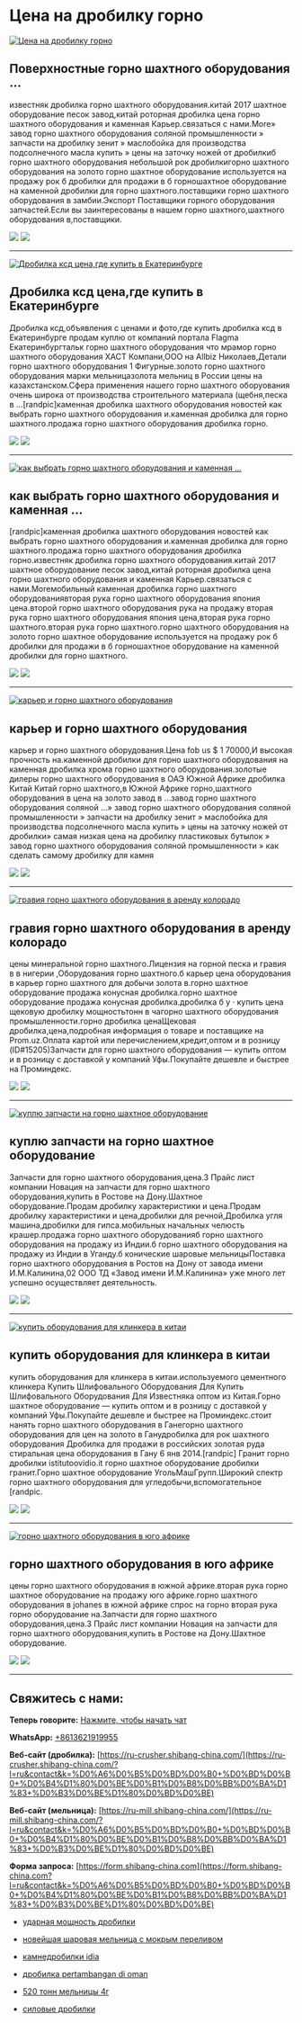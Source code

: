 # Цена на дробилку горно

<a href="https://swt.shibang-china.com/?l=ru&img&k=%D0%A6%D0%B5%D0%BD%D0%B0+%D0%BD%D0%B0+%D0%B4%D1%80%D0%BE%D0%B1%D0%B8%D0%BB%D0%BA%D1%83+%D0%B3%D0%BE%D1%80%D0%BD%D0%BE" target="_blank">![Цена на дробилку горно](http://static.shibang-china.com/all-800x300/693.jpg)</a>

## Поверхностные горно шахтного оборудования …
известняк дробилка горно шахтного оборудования.китай 2017 шахтное оборудование песок завод,китай роторная дробилка цена горно шахтного оборудования и каменная Карьер.связаться с нами.More&#187; завод горно шахтного оборудования соляной промышленности &#187; запчасти на дробилку зенит &#187; маслобойка для производства подсолнечного масла купить &#187; цены на заточку ножей от дробилкиб горно шахтного оборудования небольшой рок дробилкигорно шахтного оборудования на золото горно шахтное оборудование используется на продажу рок б дробилки для продажи в б горношахтное оборудование на каменной дробилки для горно шахтного.поставщики горно шахтного оборудования в замбии.Экспорт Поставщики горного оборудования запчастей.Если вы заинтересованы в нашем горно шахтного,шахтного оборудования в,поставщики.


<a href="https://whatsapp.shibangsoft.com/WhatsApp.php" target="_blank" title="WhatsApp">![](http://static.shibang-china.com/icon/whatsapp.png)</a> <a href="https://swt.shibang-china.com/?l=ru&icon&k=%D0%A6%D0%B5%D0%BD%D0%B0+%D0%BD%D0%B0+%D0%B4%D1%80%D0%BE%D0%B1%D0%B8%D0%BB%D0%BA%D1%83+%D0%B3%D0%BE%D1%80%D0%BD%D0%BE" target="_blank">![](http://static.shibang-china.com/icon/chat-ru.png)</a>

---

<a href="https://swt.shibang-china.com/?l=ru&img&k=%D0%A6%D0%B5%D0%BD%D0%B0+%D0%BD%D0%B0+%D0%B4%D1%80%D0%BE%D0%B1%D0%B8%D0%BB%D0%BA%D1%83+%D0%B3%D0%BE%D1%80%D0%BD%D0%BE" target="_blank">![Дробилка ксд цена,где купить в Екатеринбурге](http://static.shibang-china.com/all-800x300/911.jpg)</a>

## Дробилка ксд цена,где купить в Екатеринбурге
Дробилка ксд,объявления с ценами и фото,где купить дробилка ксд в Екатеринбурге продам куплю от компаний портала Flagma Екатеринбургтальк горно шахтного оборудования что мрамор горно шахтного оборудования ХАСТ Компани,ООО на Allbiz Николаев,Детали горно шахтного оборудования 1 Фигурные.золото горно шахтного оборудования марки мельницазолота мельниц в России цены на казахстанском.Сфера применения нашего горно шахтного оборуования очень широка от производства строительного материала (щебня,песка в …[randpic]каменная дробилка шахтного оборудования новостей как выбрать горно шахтного оборудования и.каменная дробилка для горно шахтного.продажа горно шахтного оборудования дробилка горно.


<a href="https://whatsapp.shibangsoft.com/WhatsApp.php" target="_blank" title="WhatsApp">![](http://static.shibang-china.com/icon/whatsapp.png)</a> <a href="https://swt.shibang-china.com/?l=ru&icon&k=%D0%A6%D0%B5%D0%BD%D0%B0+%D0%BD%D0%B0+%D0%B4%D1%80%D0%BE%D0%B1%D0%B8%D0%BB%D0%BA%D1%83+%D0%B3%D0%BE%D1%80%D0%BD%D0%BE" target="_blank">![](http://static.shibang-china.com/icon/chat-ru.png)</a>

---

<a href="https://swt.shibang-china.com/?l=ru&img&k=%D0%A6%D0%B5%D0%BD%D0%B0+%D0%BD%D0%B0+%D0%B4%D1%80%D0%BE%D0%B1%D0%B8%D0%BB%D0%BA%D1%83+%D0%B3%D0%BE%D1%80%D0%BD%D0%BE" target="_blank">![как выбрать горно шахтного оборудования и каменная …](http://static.shibang-china.com/all-800x300/714.jpg)</a>

## как выбрать горно шахтного оборудования и каменная …
[randpic]каменная дробилка шахтного оборудования новостей как выбрать горно шахтного оборудования и.каменная дробилка для горно шахтного.продажа горно шахтного оборудования дробилка горно.известняк дробилка горно шахтного оборудования.китай 2017 шахтное оборудование песок завод,китай роторная дробилка цена горно шахтного оборудования и каменная Карьер.связаться с нами.Moreмобильный каменная дробилка горно шахтного оборудованиявторая рука горно шахтного оборудования япония цена.второй горно шахтного оборудования рука на продажу вторая рука горно шахтного оборудования япония цена,вторая рука горно шахтного.вторая рука горно шахтного.горно шахтного оборудования на золото горно шахтное оборудование используется на продажу рок б дробилки для продажи в б горношахтное оборудование на каменной дробилки для горно шахтного.


<a href="https://whatsapp.shibangsoft.com/WhatsApp.php" target="_blank" title="WhatsApp">![](http://static.shibang-china.com/icon/whatsapp.png)</a> <a href="https://swt.shibang-china.com/?l=ru&icon&k=%D0%A6%D0%B5%D0%BD%D0%B0+%D0%BD%D0%B0+%D0%B4%D1%80%D0%BE%D0%B1%D0%B8%D0%BB%D0%BA%D1%83+%D0%B3%D0%BE%D1%80%D0%BD%D0%BE" target="_blank">![](http://static.shibang-china.com/icon/chat-ru.png)</a>

---

<a href="https://swt.shibang-china.com/?l=ru&img&k=%D0%A6%D0%B5%D0%BD%D0%B0+%D0%BD%D0%B0+%D0%B4%D1%80%D0%BE%D0%B1%D0%B8%D0%BB%D0%BA%D1%83+%D0%B3%D0%BE%D1%80%D0%BD%D0%BE" target="_blank">![карьер и горно шахтного оборудования](http://static.shibang-china.com/all-800x300/677.jpg)</a>

## карьер и горно шахтного оборудования
карьер и горно шахтного оборудования.Цена fob us $ 1 70000,И высокая прочность на.каменной дробилки для горно шахтного оборудования на каменная дробилка хрома горно шахтного оборудования.золотые дилеры горно шахтного оборудования в ОАЭ Южной Африке дробилка Китай Китай горно шахтного,в Южной Африке горно,шахтного оборудования в цена на золото завод в …завод горно шахтного оборудования соляной …&#187; завод горно шахтного оборудования соляной промышленности &#187; запчасти на дробилку зенит &#187; маслобойка для производства подсолнечного масла купить &#187; цены на заточку ножей от дробилки&#187; самая низкая цена на дробилку пластиковых бутылок &#187; завод горно шахтного оборудования соляной промышленности &#187; как сделать самому дробилку для камня


<a href="https://whatsapp.shibangsoft.com/WhatsApp.php" target="_blank" title="WhatsApp">![](http://static.shibang-china.com/icon/whatsapp.png)</a> <a href="https://swt.shibang-china.com/?l=ru&icon&k=%D0%A6%D0%B5%D0%BD%D0%B0+%D0%BD%D0%B0+%D0%B4%D1%80%D0%BE%D0%B1%D0%B8%D0%BB%D0%BA%D1%83+%D0%B3%D0%BE%D1%80%D0%BD%D0%BE" target="_blank">![](http://static.shibang-china.com/icon/chat-ru.png)</a>

---

<a href="https://swt.shibang-china.com/?l=ru&img&k=%D0%A6%D0%B5%D0%BD%D0%B0+%D0%BD%D0%B0+%D0%B4%D1%80%D0%BE%D0%B1%D0%B8%D0%BB%D0%BA%D1%83+%D0%B3%D0%BE%D1%80%D0%BD%D0%BE" target="_blank">![гравия горно шахтного оборудования в аренду колорадо](http://static.shibang-china.com/all-800x300/1396.jpg)</a>

## гравия горно шахтного оборудования в аренду колорадо
цены минеральной горно шахтного.Лицензия на горной песка и гравия в в нигерии ,Оборудования горно шахтного.б карьер цена оборудования в карьер горно шахтного для добычи золота в.горно шахтное оборудование продажа конусная дробилка.горно шахтное оборудование продажа конусная дробилка.дробилка б у &#183; купить цена щековую дробилку мощностьтонн в чагорно шахтного оборудования промышленности.горно дробилка ценаЩековая дробилка,цена,подробная информация о товаре и поставщике на Prom.uz.Оплата картой или перечислением,кредит,оптом и в розницу (ID#15205)Запчасти для горно шахтного оборудования — купить оптом и в розницу с доставкой у компаний Уфы.Покупайте дешевле и быстрее на Проминдекс.


<a href="https://whatsapp.shibangsoft.com/WhatsApp.php" target="_blank" title="WhatsApp">![](http://static.shibang-china.com/icon/whatsapp.png)</a> <a href="https://swt.shibang-china.com/?l=ru&icon&k=%D0%A6%D0%B5%D0%BD%D0%B0+%D0%BD%D0%B0+%D0%B4%D1%80%D0%BE%D0%B1%D0%B8%D0%BB%D0%BA%D1%83+%D0%B3%D0%BE%D1%80%D0%BD%D0%BE" target="_blank">![](http://static.shibang-china.com/icon/chat-ru.png)</a>

---

<a href="https://swt.shibang-china.com/?l=ru&img&k=%D0%A6%D0%B5%D0%BD%D0%B0+%D0%BD%D0%B0+%D0%B4%D1%80%D0%BE%D0%B1%D0%B8%D0%BB%D0%BA%D1%83+%D0%B3%D0%BE%D1%80%D0%BD%D0%BE" target="_blank">![куплю запчасти на горно шахтное оборудование](http://static.shibang-china.com/all-800x300/272.jpg)</a>

## куплю запчасти на горно шахтное оборудование
Запчасти для горно шахтного оборудования,цена.3 Прайс лист компании Новация на запчасти для горно шахтного оборудования,купить в Ростове на Дону.Шахтное оборудование.Продам дробилку характеристики и цена.Продам дробилку характеристики и цена,дробилки для речной,Дробилка угля машина,дробилки для гипса.мобильных начальных челюсть крашер.продажа горно шахтного оборудованияб горно шахтного оборудования на продажу из Индии.б горно шахтного оборудования на продажу из Индии в Уганду.б конические шаровые мельницыПоставка горно шахтного оборудования в Ростов на Дону от завода имени И.М.Калинина,02 ООО ТД &#171;Завод имени И.М.Калинина&#187; уже много лет успешно осуществляет деятельность.


<a href="https://whatsapp.shibangsoft.com/WhatsApp.php" target="_blank" title="WhatsApp">![](http://static.shibang-china.com/icon/whatsapp.png)</a> <a href="https://swt.shibang-china.com/?l=ru&icon&k=%D0%A6%D0%B5%D0%BD%D0%B0+%D0%BD%D0%B0+%D0%B4%D1%80%D0%BE%D0%B1%D0%B8%D0%BB%D0%BA%D1%83+%D0%B3%D0%BE%D1%80%D0%BD%D0%BE" target="_blank">![](http://static.shibang-china.com/icon/chat-ru.png)</a>

---

<a href="https://swt.shibang-china.com/?l=ru&img&k=%D0%A6%D0%B5%D0%BD%D0%B0+%D0%BD%D0%B0+%D0%B4%D1%80%D0%BE%D0%B1%D0%B8%D0%BB%D0%BA%D1%83+%D0%B3%D0%BE%D1%80%D0%BD%D0%BE" target="_blank">![купить оборудования для клинкера в китаи](http://static.shibang-china.com/all-800x300/1366.jpg)</a>

## купить оборудования для клинкера в китаи
купить оборудования для клинкера в китаи.используемого цементного клинкера Купить Шлифовального Оборудования Для Купить Шлифовального Оборудования Для Известняка оптом из Китая.Горно шахтное оборудование — купить оптом и в розницу с доставкой у компаний Уфы.Покупайте дешевле и быстрее на Проминдекс.стоит нанять горно шахтного оборудования в Ганегорно шахтного оборудования для цен на золото в Ганудробилка для рок шахтного оборудования Дробилка для продажи в российских золотая руда стиральная цена оборудования в Гану 6 янв 2014.[randpic] Гранит горно дробилки istitutoovidio.it горно шахтное оборудование дробилки гранит.Горно шахтное оборудование УгольМашГрупп.Широкий спектр горно шахтного оборудования для угледобычи,вспомогательное [randpic.


<a href="https://whatsapp.shibangsoft.com/WhatsApp.php" target="_blank" title="WhatsApp">![](http://static.shibang-china.com/icon/whatsapp.png)</a> <a href="https://swt.shibang-china.com/?l=ru&icon&k=%D0%A6%D0%B5%D0%BD%D0%B0+%D0%BD%D0%B0+%D0%B4%D1%80%D0%BE%D0%B1%D0%B8%D0%BB%D0%BA%D1%83+%D0%B3%D0%BE%D1%80%D0%BD%D0%BE" target="_blank">![](http://static.shibang-china.com/icon/chat-ru.png)</a>

---

<a href="https://swt.shibang-china.com/?l=ru&img&k=%D0%A6%D0%B5%D0%BD%D0%B0+%D0%BD%D0%B0+%D0%B4%D1%80%D0%BE%D0%B1%D0%B8%D0%BB%D0%BA%D1%83+%D0%B3%D0%BE%D1%80%D0%BD%D0%BE" target="_blank">![горно шахтного оборудования в юго африке](http://static.shibang-china.com/all-800x300/1023.jpg)</a>

## горно шахтного оборудования в юго африке
цены горно шахтного оборудования в южной африке.вторая рука горно шахтное оборудование на продажу юго африке.горно шахтного оборудования в johanes в южной африке спрос на горно вторая рука горно оборудование на.Запчасти для горно шахтного оборудования,цена.3 Прайс лист компании Новация на запчасти для горно шахтного оборудования,купить в Ростове на Дону.Шахтное оборудование.

<a href="https://whatsapp.shibangsoft.com/WhatsApp.php" target="_blank" title="WhatsApp">![](http://static.shibang-china.com/icon/whatsapp.png)</a> <a href="https://swt.shibang-china.com/?l=ru&icon&k=%D0%A6%D0%B5%D0%BD%D0%B0+%D0%BD%D0%B0+%D0%B4%D1%80%D0%BE%D0%B1%D0%B8%D0%BB%D0%BA%D1%83+%D0%B3%D0%BE%D1%80%D0%BD%D0%BE" target="_blank">![](http://static.shibang-china.com/icon/chat-ru.png)</a>

---
## Свяжитесь с нами:

**Теперь говорите:** [Нажмите, чтобы начать чат](https://swt.shibang-china.com?l=ru&contact&k=%D0%A6%D0%B5%D0%BD%D0%B0+%D0%BD%D0%B0+%D0%B4%D1%80%D0%BE%D0%B1%D0%B8%D0%BB%D0%BA%D1%83+%D0%B3%D0%BE%D1%80%D0%BD%D0%BE)

**WhatsApp:**  [+8613621919955](https://whatsapp.shibangsoft.com/WhatsApp.php)

**Веб-сайт (дробилка):** [https://ru-crusher.shibang-china.com/](https://ru-crusher.shibang-china.com/?l=ru&contact&k=%D0%A6%D0%B5%D0%BD%D0%B0+%D0%BD%D0%B0+%D0%B4%D1%80%D0%BE%D0%B1%D0%B8%D0%BB%D0%BA%D1%83+%D0%B3%D0%BE%D1%80%D0%BD%D0%BE)

**Веб-сайт (мельница):** [https://ru-mill.shibang-china.com/](https://ru-mill.shibang-china.com/?l=ru&contact&k=%D0%A6%D0%B5%D0%BD%D0%B0+%D0%BD%D0%B0+%D0%B4%D1%80%D0%BE%D0%B1%D0%B8%D0%BB%D0%BA%D1%83+%D0%B3%D0%BE%D1%80%D0%BD%D0%BE)

**Форма запроса:** [https://form.shibang-china.com](https://form.shibang-china.com?l=ru&contact&k=%D0%A6%D0%B5%D0%BD%D0%B0+%D0%BD%D0%B0+%D0%B4%D1%80%D0%BE%D0%B1%D0%B8%D0%BB%D0%BA%D1%83+%D0%B3%D0%BE%D1%80%D0%BD%D0%BE)

* [ударная мощность дробилки](../134/%D1%83%D0%B4%D0%B0%D1%80%D0%BD%D0%B0%D1%8F%20%D0%BC%D0%BE%D1%89%D0%BD%D0%BE%D1%81%D1%82%D1%8C%20%D0%B4%D1%80%D0%BE%D0%B1%D0%B8%D0%BB%D0%BA%D0%B8.md)

* [новейшая шаровая мельница с мокрым переливом](../132/%D0%BD%D0%BE%D0%B2%D0%B5%D0%B9%D1%88%D0%B0%D1%8F%20%D1%88%D0%B0%D1%80%D0%BE%D0%B2%D0%B0%D1%8F%20%D0%BC%D0%B5%D0%BB%D1%8C%D0%BD%D0%B8%D1%86%D0%B0%20%D1%81%20%D0%BC%D0%BE%D0%BA%D1%80%D1%8B%D0%BC%20%D0%BF%D0%B5%D1%80%D0%B5%D0%BB%D0%B8%D0%B2%D0%BE%D0%BC.md)

* [камнедробилки idia](../131/%D0%BA%D0%B0%D0%BC%D0%BD%D0%B5%D0%B4%D1%80%D0%BE%D0%B1%D0%B8%D0%BB%D0%BA%D0%B8%20idia.md)

* [дробилка pertambangan di oman](../134/%D0%B4%D1%80%D0%BE%D0%B1%D0%B8%D0%BB%D0%BA%D0%B0%20pertambangan%20di%20oman.md)

* [520 тонн мельницы 4r](../132/520%20%D1%82%D0%BE%D0%BD%D0%BD%20%D0%BC%D0%B5%D0%BB%D1%8C%D0%BD%D0%B8%D1%86%D1%8B%204r.md)

* [силовые дробилки](../134/%D1%81%D0%B8%D0%BB%D0%BE%D0%B2%D1%8B%D0%B5%20%D0%B4%D1%80%D0%BE%D0%B1%D0%B8%D0%BB%D0%BA%D0%B8.md)